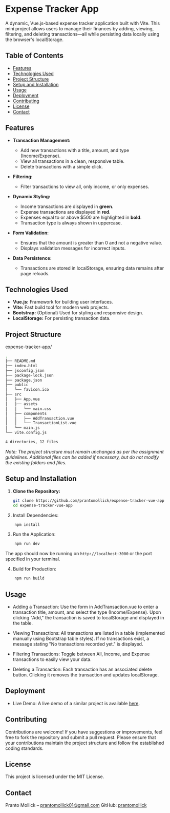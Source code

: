 # Expense Tracker App

A dynamic, Vue.js-based expense tracker application built with Vite. This mini project allows users to manage their finances by adding, viewing, filtering, and deleting transactions—all while persisting data locally using the browser's localStorage.

## Table of Contents

-   [Features](#features)
-   [Technologies Used](#technologies-used)
-   [Project Structure](#project-structure)
-   [Setup and Installation](#setup-and-installation)
-   [Usage](#usage)
-   [Deployment](#deployment)
-   [Contributing](#contributing)
-   [License](#license)
-   [Contact](#contact)

## Features

-   **Transaction Management:**

    -   Add new transactions with a title, amount, and type (Income/Expense).
    -   View all transactions in a clean, responsive table.
    -   Delete transactions with a simple click.

-   **Filtering:**

    -   Filter transactions to view all, only income, or only expenses.

-   **Dynamic Styling:**

    -   Income transactions are displayed in **green**.
    -   Expense transactions are displayed in **red**.
    -   Expenses equal to or above $500 are highlighted in **bold**.
    -   Transaction type is always shown in uppercase.

-   **Form Validation:**

    -   Ensures that the amount is greater than 0 and not a negative value.
    -   Displays validation messages for incorrect inputs.

-   **Data Persistence:**
    -   Transactions are stored in localStorage, ensuring data remains after page reloads.

## Technologies Used

-   **Vue.js:** Framework for building user interfaces.
-   **Vite:** Fast build tool for modern web projects.
-   **Bootstrap:** (Optional) Used for styling and responsive design.
-   **LocalStorage:** For persisting transaction data.

## Project Structure

expense-tracker-app/

```bash
.
├── README.md
├── index.html
├── jsconfig.json
├── package-lock.json
├── package.json
├── public
│   └── favicon.ico
├── src
│   ├── App.vue
│   ├── assets
│   │   └── main.css
│   ├── components
│   │   ├── AddTransaction.vue
│   │   └── TransactionList.vue
│   └── main.js
└── vite.config.js

4 directories, 12 files
```

_Note: The project structure must remain unchanged as per the assignment guidelines. Additional files can be added if necessary, but do not modify the existing folders and files._

## Setup and Installation

1. **Clone the Repository:**

    ```bash
    git clone https://github.com/prantomollick/expense-tracker-vue-app
    cd expense-tracker-vue-app
    ```

2. Install Dependencies:

```bash
    npm install
```

3. Run the Application:

```bash
    npm run dev
```

The app should now be running on `http://localhost:3000` or the port specified in your terminal.

4. Build for Production:

```bash
    npm run build
```

## Usage

-   Adding a Transaction:
    Use the form in AddTransaction.vue to enter a transaction title, amount, and select the type (Income/Expense). Upon clicking "Add," the transaction is saved to localStorage and displayed in the table.

-   Viewing Transactions:
    All transactions are listed in a table (implemented manually using Bootstrap table styles). If no transactions exist, a message stating "No transactions recorded yet." is displayed.

-   Filtering Transactions:
    Toggle between All, Income, and Expense transactions to easily view your data.

-   Deleting a Transaction:
    Each transaction has an associated delete button. Clicking it removes the transaction and updates localStorage.

## Deployment

-   Live Demo:
    A live demo of a similar project is available [here](https://prantomollick.github.io/expense-tracker-app/).

## Contributing

Contributions are welcome! If you have suggestions or improvements, feel free to fork the repository and submit a pull request. Please ensure that your contributions maintain the project structure and follow the established coding standards.

## License

This project is licensed under the MIT License.

## Contact

Pranto Mollick – prantomollick01@gmail.com
GitHub: [prantomollick](https://github.com/prantomollick)
